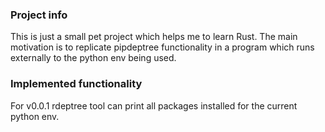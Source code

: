 ### Project info
This is just a small pet project which helps me to learn Rust.
The main motivation is to replicate pipdeptree functionality in a program
which runs externally to the python env being used.


### Implemented functionality
For v0.0.1 rdeptree tool can print all packages installed for the current python env.
